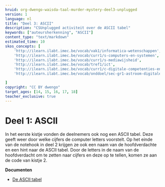```yaml
---
hruid: org-dwengo-waisda-taal-murder-mystery-deel3-unplugged
version: 1
language: nl
title: "Deel 3: ASCII"
description: "CSUnplugged activiteit over de ASCII tabel"
keywords: ["auteursherkenning", "ASCII"]
content_type: "text/markdown"
estimated_time: 10
skos_concepts: [
    'http://ilearn.ilabt.imec.be/vocab/vak1/informatica-wetenschappen', 
    'http://ilearn.ilabt.imec.be/vocab/curr1/s-computers-en-systemen',
    'http://ilearn.ilabt.imec.be/vocab/curr1/s-mediawijsheid',
    'http://ilearn.ilabt.imec.be/vocab/tref1/ict',
    'http://ilearn.ilabt.imec.be/vocab/curr1/c-digitale-competenties-en-mediawijsheid',
    'http://ilearn.ilabt.imec.be/vocab/onddoel/sec-gr1-astroom-digitale-competenties-en-mediawijsheid-4.5',

]
copyright: "CC BY dwengo"
target_ages: [14, 15, 16, 17, 18]
teacher_exclusive: true
---
```


# Deel 1: ASCII

In het eerste kistje vonden de deelnemers ook nog een ASCII tabel. Deze geeft weer door welke cijfers de computer letters voorstelt. Op het einde van de notehook in deel 2 krijgen ze ook een naam van de hoofdverdachte en een hint naar de ASCII tabel. Door de letters in de naam van de hoofdverdacht om te zetten naar cijfers en deze op te tellen, komen ze aan de code van kistje 2.

**Documenten**
* [De ASCII tabel](content/ASCII_tabel_hint.pdf)